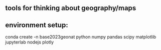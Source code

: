 ## tools for thinking about geography/maps
 

## environment setup:
 conda create -n base2023geonat   python numpy pandas scipy matplotlib jupyterlab nodejs plotly

